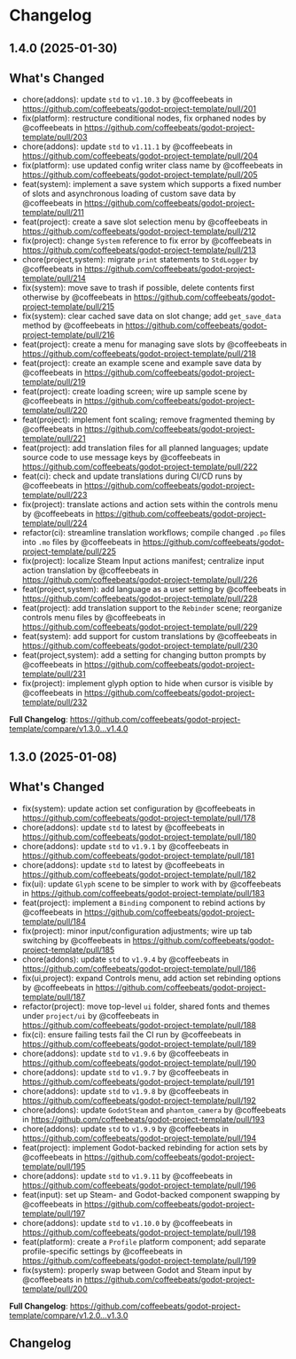# Changelog

## 1.4.0 (2025-01-30)

## What's Changed
* chore(addons): update `std` to `v1.10.3` by @coffeebeats in https://github.com/coffeebeats/godot-project-template/pull/201
* fix(platform): restructure conditional nodes, fix orphaned nodes by @coffeebeats in https://github.com/coffeebeats/godot-project-template/pull/203
* chore(addons): update `std` to `v1.11.1` by @coffeebeats in https://github.com/coffeebeats/godot-project-template/pull/204
* fix(platform): use updated config writer class name by @coffeebeats in https://github.com/coffeebeats/godot-project-template/pull/205
* feat(system): implement a save system which supports a fixed number of slots and asynchronous loading of custom save data by @coffeebeats in https://github.com/coffeebeats/godot-project-template/pull/211
* feat(project): create a save slot selection menu by @coffeebeats in https://github.com/coffeebeats/godot-project-template/pull/212
* fix(project): change `System` reference to fix error by @coffeebeats in https://github.com/coffeebeats/godot-project-template/pull/213
* chore(project,system): migrate `print` statements to `StdLogger` by @coffeebeats in https://github.com/coffeebeats/godot-project-template/pull/214
* fix(system): move save to trash if possible, delete contents first otherwise by @coffeebeats in https://github.com/coffeebeats/godot-project-template/pull/215
* fix(system): clear cached save data on slot change; add `get_save_data` method by @coffeebeats in https://github.com/coffeebeats/godot-project-template/pull/216
* feat(project): create a menu for managing save slots by @coffeebeats in https://github.com/coffeebeats/godot-project-template/pull/218
* feat(project): create an example scene and example save data by @coffeebeats in https://github.com/coffeebeats/godot-project-template/pull/219
* feat(project): create loading screen; wire up sample scene by @coffeebeats in https://github.com/coffeebeats/godot-project-template/pull/220
* feat(project): implement font scaling; remove fragmented theming by @coffeebeats in https://github.com/coffeebeats/godot-project-template/pull/221
* feat(project): add translation files for all planned languages; update source code to use message keys by @coffeebeats in https://github.com/coffeebeats/godot-project-template/pull/222
* feat(ci): check and update translations during CI/CD runs by @coffeebeats in https://github.com/coffeebeats/godot-project-template/pull/223
* fix(project): translate actions and action sets within the controls menu by @coffeebeats in https://github.com/coffeebeats/godot-project-template/pull/224
* refactor(ci): streamline translation workflows; compile changed `.po` files into `.mo` files by @coffeebeats in https://github.com/coffeebeats/godot-project-template/pull/225
* fix(project): localize Steam Input actions manifest; centralize input action translation by @coffeebeats in https://github.com/coffeebeats/godot-project-template/pull/226
* feat(project,system): add language as a user setting by @coffeebeats in https://github.com/coffeebeats/godot-project-template/pull/228
* feat(project): add translation support to the `Rebinder` scene; reorganize controls menu files by @coffeebeats in https://github.com/coffeebeats/godot-project-template/pull/229
* feat(system): add support for custom translations by @coffeebeats in https://github.com/coffeebeats/godot-project-template/pull/230
* feat(project,system): add a setting for changing button prompts by @coffeebeats in https://github.com/coffeebeats/godot-project-template/pull/231
* fix(project): implement glyph option to hide when cursor is visible by @coffeebeats in https://github.com/coffeebeats/godot-project-template/pull/232


**Full Changelog**: https://github.com/coffeebeats/godot-project-template/compare/v1.3.0...v1.4.0

## 1.3.0 (2025-01-08)

## What's Changed
* fix(system): update action set configuration by @coffeebeats in https://github.com/coffeebeats/godot-project-template/pull/178
* chore(addons): update `std` to latest by @coffeebeats in https://github.com/coffeebeats/godot-project-template/pull/180
* chore(addons): update `std` to `v1.9.1` by @coffeebeats in https://github.com/coffeebeats/godot-project-template/pull/181
* chore(addons): update `std` to latest by @coffeebeats in https://github.com/coffeebeats/godot-project-template/pull/182
* fix(ui): update `Glyph` scene to be simpler to work with by @coffeebeats in https://github.com/coffeebeats/godot-project-template/pull/183
* feat(project): implement a `Binding` component to rebind actions by @coffeebeats in https://github.com/coffeebeats/godot-project-template/pull/184
* fix(project): minor input/configuration adjustments; wire up tab switching by @coffeebeats in https://github.com/coffeebeats/godot-project-template/pull/185
* chore(addons): update `std` to `v1.9.4` by @coffeebeats in https://github.com/coffeebeats/godot-project-template/pull/186
* fix(ui,project): expand Controls menu, add action set rebinding options by @coffeebeats in https://github.com/coffeebeats/godot-project-template/pull/187
* refactor(project): move top-level `ui` folder, shared fonts and themes under `project/ui` by @coffeebeats in https://github.com/coffeebeats/godot-project-template/pull/188
* fix(ci): ensure failing tests fail the CI run by @coffeebeats in https://github.com/coffeebeats/godot-project-template/pull/189
* chore(addons): update `std` to `v1.9.6` by @coffeebeats in https://github.com/coffeebeats/godot-project-template/pull/190
* chore(addons): update `std` to `v1.9.7` by @coffeebeats in https://github.com/coffeebeats/godot-project-template/pull/191
* chore(addons): update `std` to `v1.9.8` by @coffeebeats in https://github.com/coffeebeats/godot-project-template/pull/192
* chore(addons): update `GodotSteam` and `phantom_camera` by @coffeebeats in https://github.com/coffeebeats/godot-project-template/pull/193
* chore(addons): update `std` to `v1.9.9` by @coffeebeats in https://github.com/coffeebeats/godot-project-template/pull/194
* feat(project): implement Godot-backed rebinding for action sets by @coffeebeats in https://github.com/coffeebeats/godot-project-template/pull/195
* chore(addons): update `std` to `v1.9.11` by @coffeebeats in https://github.com/coffeebeats/godot-project-template/pull/196
* feat(input): set up Steam- and Godot-backed component swapping by @coffeebeats in https://github.com/coffeebeats/godot-project-template/pull/197
* chore(addons): update `std` to `v1.10.0` by @coffeebeats in https://github.com/coffeebeats/godot-project-template/pull/198
* feat(platform): create a `Profile` platform component; add separate profile-specific settings by @coffeebeats in https://github.com/coffeebeats/godot-project-template/pull/199
* fix(system): properly swap between Godot and Steam input by @coffeebeats in https://github.com/coffeebeats/godot-project-template/pull/200


**Full Changelog**: https://github.com/coffeebeats/godot-project-template/compare/v1.2.0...v1.3.0

## Changelog
